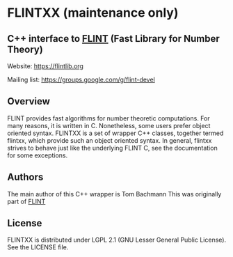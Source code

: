 # FLINTXX (maintenance only)
## C++ interface to [FLINT](https://github.com/flintlib/flint) (Fast Library for Number Theory)

Website: https://flintlib.org

Mailing list: https://groups.google.com/g/flint-devel

## Overview
FLINT provides fast algorithms for number theoretic computations. For many
reasons, it is written in C. Nonetheless, some users prefer object oriented
syntax. FLINTXX is a set of wrapper C++ classes, together termed flintxx,
which provide such an object oriented syntax.
In general, flintxx strives to behave just like the underlying FLINT C, see the documentation for some exceptions.

## Authors
The main author of this C++ wrapper is Tom Bachmann
This was originally part of [FLINT](https://github.com/flintlib/flint)

## License

FLINTXX is distributed under LGPL 2.1 (GNU Lesser General Public License).
See the LICENSE file.

